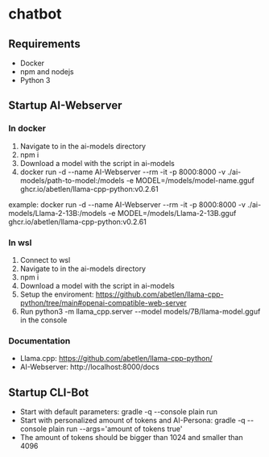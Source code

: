 # chatbot

## Requirements

- Docker
- npm and nodejs
- Python 3

## Startup AI-Webserver

### In docker

1. Navigate to in the ai-models directory
2. npm i
1. Download a model with the script in ai-models
2. docker run -d --name AI-Webserver --rm -it -p 8000:8000 -v ./ai-models/path-to-model:/models -e MODEL=/models/model-name.gguf ghcr.io/abetlen/llama-cpp-python:v0.2.61

example: docker run -d --name AI-Webserver --rm -it -p 8000:8000 -v ./ai-models/Llama-2-13B:/models -e MODEL=/models/Llama-2-13B.gguf ghcr.io/abetlen/llama-cpp-python:v0.2.61

### In wsl
1. Connect to wsl
2. Navigate to in the ai-models directory 
3. npm i
4. Download a model with the script in ai-models
5. Setup the enviroment: https://github.com/abetlen/llama-cpp-python/tree/main#openai-compatible-web-server
6. Run python3 -m llama_cpp.server --model models/7B/llama-model.gguf in the console

### Documentation 
 - Llama.cpp: https://github.com/abetlen/llama-cpp-python/ 
 - AI-Webserver: http://localhost:8000/docs 

## Startup CLI-Bot
 - Start with default parameters: gradle -q --console plain run
 - Start with personalized amount of tokens and AI-Persona: gradle -q --console plain run --args='amount of tokens true'
 - The amount of tokens should be bigger than 1024 and smaller than 4096